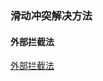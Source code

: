 ### 滑动冲突解决方法
#### 外部拦截法
[外部拦截法](https://github.com/ningbaoqi/View/commit/53d9b0aa566bb6696da47b83cc99165450da76f2)
